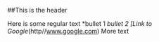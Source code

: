 ##This is the header

Here is some regular text
*bullet 1
*bullet 2
[Link to Google*(http//www.google.com)
More text